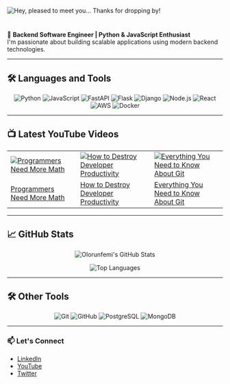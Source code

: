 <p align="left">
  <img src="https://readme-typing-svg.demolab.com?font=Fira+Code&weight=500&size=40&pause=1000&color=F7F7F7&center=false&vCenter=true&width=600&lines=Hey%2C+there+%F0%9F%91%8B;I'm+Olorunfemi+Oloko!;Pleased+to+meet+you!;Thanks+for+dropping+by!+%F0%9F%98%8A" alt="Hey, pleased to meet you... Thanks for dropping by!" />
</p>




#

🚀 **Backend Software Engineer | Python & JavaScript Enthusiast**  
I'm passionate about building scalable applications using modern backend technologies.

---

## 🛠️ **Languages and Tools**

<p align="center">
  <img src="https://img.shields.io/badge/Python-3776AB?style=for-the-badge&logo=python&logoColor=white" alt="Python" />
  <img src="https://img.shields.io/badge/JavaScript-F7DF1E?style=for-the-badge&logo=javascript&logoColor=black" alt="JavaScript" />
  <img src="https://img.shields.io/badge/FastAPI-009688?style=for-the-badge&logo=fastapi&logoColor=white" alt="FastAPI" />
  <img src="https://img.shields.io/badge/Flask-000000?style=for-the-badge&logo=flask&logoColor=white" alt="Flask" />
  <img src="https://img.shields.io/badge/Django-092E20?style=for-the-badge&logo=django&logoColor=white" alt="Django" />
  <img src="https://img.shields.io/badge/Node.js-339933?style=for-the-badge&logo=nodedotjs&logoColor=white" alt="Node.js" />
  <img src="https://img.shields.io/badge/React-20232A?style=for-the-badge&logo=react&logoColor=61DAFB" alt="React" />
  <img src="https://img.shields.io/badge/AWS-232F3E?style=for-the-badge&logo=amazonaws" alt="AWS" />
  <img src="https://img.shields.io/badge/Docker-2496ED?style=for-the-badge&logo=docker&logoColor=white" alt="Docker" />
</p>

---

## 📺 **Latest YouTube Videos**

<!-- YouTube video grid -->
<table>
  <tr>
    <td><a href="https://www.youtube.com/watch?v=XXXXX"><img src="https://img.youtube.com/vi/XXXXX/0.jpg" alt="Programmers Need More Math" /></a></td>
    <td><a href="https://www.youtube.com/watch?v=XXXXX"><img src="https://img.youtube.com/vi/XXXXX/0.jpg" alt="How to Destroy Developer Productivity" /></a></td>
    <td><a href="https://www.youtube.com/watch?v=XXXXX"><img src="https://img.youtube.com/vi/XXXXX/0.jpg" alt="Everything You Need to Know About Git" /></a></td>
  </tr>
  <tr>
    <td><a href="https://www.youtube.com/watch?v=XXXXX">Programmers Need More Math</a></td>
    <td><a href="https://www.youtube.com/watch?v=XXXXX">How to Destroy Developer Productivity</a></td>
    <td><a href="https://www.youtube.com/watch?v=XXXXX">Everything You Need to Know About Git</a></td>
  </tr>
</table>

---

## 📈 **GitHub Stats**

<p align="center">
  <img src="https://github-readme-stats.vercel.app/api?username=olorunfemioloko&show_icons=true&theme=radical" alt="Olorunfemi's GitHub Stats" />
</p>

<p align="center">
  <img src="https://github-readme-stats.vercel.app/api/top-langs/?username=olorunfemioloko&layout=compact&theme=radical" alt="Top Languages" />
</p>

---

## 🛠️ **Other Tools**

<p align="center">
  <img src="https://img.shields.io/badge/Git-F05032?style=for-the-badge&logo=git&logoColor=white" alt="Git" />
  <img src="https://img.shields.io/badge/GitHub-181717?style=for-the-badge&logo=github&logoColor=white" alt="GitHub" />
  <img src="https://img.shields.io/badge/PostgreSQL-4169E1?style=for-the-badge&logo=postgresql&logoColor=white" alt="PostgreSQL" />
  <img src="https://img.shields.io/badge/MongoDB-47A248?style=for-the-badge&logo=mongodb&logoColor=white" alt="MongoDB" />
</p>

---

### 📫 **Let's Connect**

- [LinkedIn](https://www.linkedin.com/in/olorunfemioloko)  
- [YouTube](https://www.youtube.com/channel/XXXXX)  
- [Twitter](https://twitter.com/olorunfemioloko)  
